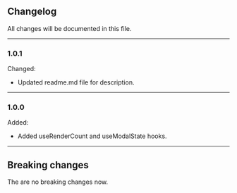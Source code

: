 ## Changelog

All changes will be documented in this file.

---

### 1.0.1
Changed:
- Updated readme.md file for description.

---

### 1.0.0
Added:
- Added useRenderCount and useModalState hooks.

---

## Breaking changes

The are no breaking changes now.
